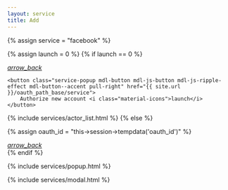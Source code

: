 ```yaml
---
layout: service
title: Add
---
```


{% assign service = "facebook" %}

<style type="text/css">
    .demo-card-square > .mdl-card__title {
        height: 200px;
        background:
            url('{{ site.url }}/assets/images/social-icon-{{ service }}.svg') center center no-repeat #FFF;
    }
</style>

<div class="mdl-card__title mdl-card--expand">
   <!-- <h3 class="mdl-card__title-text">{{ service_name }}</h3> -->
</div>

{% assign launch = 0 %}
{% if launch == 0 %}
<div class="mdl-card__actions">
    <a class="mdl-button mdl-button--icon mdl-button--colored mdl-js-button mdl-js-ripple-effect" href="{{ site.url }}/services">
        <i class="material-icons">arrow_back</i>
    </a>

    <button class="service-popup mdl-button mdl-js-button mdl-js-ripple-effect mdl-button--accent pull-right" href="{{ site.url }}/oauth_path_base/service">
        Authorize new account <i class="material-icons">launch</i>
    </button>
</div>

{% include services/actor_list.html %}
{% else %}

{% assign oauth_id = "this->session->tempdata('oauth_id')" %}

<div id="get_actor_list_{{ oauth_id }}">
    <!-- MDL Progress Bar with Indeterminate Progress -->
    <div class="mdl-progress mdl-js-progress mdl-progress__indeterminate full-width"></div>
    <script type="text/javascript"> $('#get_actor_list_{{ oauth_id }}').load('{{ site.base_url }}/services/get-actor-list/{{ oauth_id }}'); </script>
</div>

<div class="mdl-card__actions mdl-card--border">
    <a class="mdl-button mdl-button--icon mdl-button--colored mdl-js-button mdl-js-ripple-effect" href="{{ site.url }}/services">
        <!-- try again <i class="material-icons">refresh</i> -->
        <i class="material-icons">arrow_back</i>
    </a>
</div>
{% endif %}

{% include services/popup.html %}

{% include services/modal.html %}